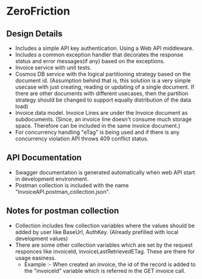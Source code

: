 # ZeroFriction

## Design Details
* Includes a simple API key authentication. Using a Web API middleware.
* Includes a common exception handler that decorates the response status and error messages(if any) based on the exceptions.
* Invoice service with unit tests.
* Cosmos DB service with the logical partitioning strategy based on the document id. (Assumption behind that is, this solution is a very simple usecase with just creating, reading or updating of a single document. If there are other documents with different usecases, then the partition strategy should be changed to support equally distribution of the data load)
* Invoice data model. Invoice Lines are under the Invoice document as subdocuments. (Since, an invoice line doesn't consume much storage space. Therefore can be included in the same invoice document.)
* For concurrency handling "eTag" is being used and if there is any concurrency violation API throws 409 conflict status.

## API Documentation
* Swagger documentation is generated automatically when web API start in development environment.
* Postman collection is included with the name "InvoiceAPI.postman_collection.json".

## Notes for postman collection
* Collection includes few collection variables where the values should be added by user like BaseUrl, AuthKey. (Already prefilled with local development values)
* There are some other collection variables which are set by the request responces like invoiceId, invoiceLastRetrievedETag. These are there for usage easiness. 
    * Example :- When created an invoice, the id of the record is added to the "invoiceId" variable which is referred in the GET invoice call.